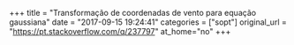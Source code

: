 +++
title = "Transformação de coordenadas de vento para equação gaussiana"
date = "2017-09-15 19:24:41"
categories = ["sopt"]
original_url = "https://pt.stackoverflow.com/q/237797"
at_home="no"
+++

